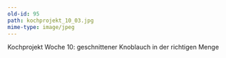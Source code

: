 ```yaml
---
old-id: 95
path: kochprojekt_10_03.jpg
mime-type: image/jpeg
---
```

Kochprojekt Woche 10:
geschnittener Knoblauch in der richtigen Menge
